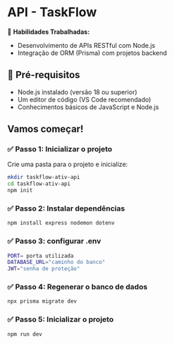 # API - TaskFlow 

🎯  **Habilidades Trabalhadas:**

- Desenvolvimento de APIs RESTful com Node.js
- Integração de ORM (Prisma) com projetos backend

## 📑 Pré-requisitos

- Node.js instalado (versão 18 ou superior)
- Um editor de código (VS Code recomendado)
- Conhecimentos básicos de JavaScript e Node.js

## Vamos começar!

 ### ✅ Passo 1: Inicializar o projeto

Crie uma pasta para o projeto e inicialize:

```bash
mkdir taskflow-ativ-api
cd taskflow-ativ-api
npm init
```

 ### ✅ Passo 2: Instalar dependências

```bash
npm install express nodemon dotenv
```

 ### ✅ Passo 3: configurar .env
```bash
PORT= porta utilizada
DATABASE_URL="caminho do banco"
JWT="senha de proteção"
```


### ✅ Passo 4: Regenerar o banco de dados
```bash
npx prisma migrate dev
```

### ✅ Passo 5: Inicializar o projeto
```bash
npm run dev
```


